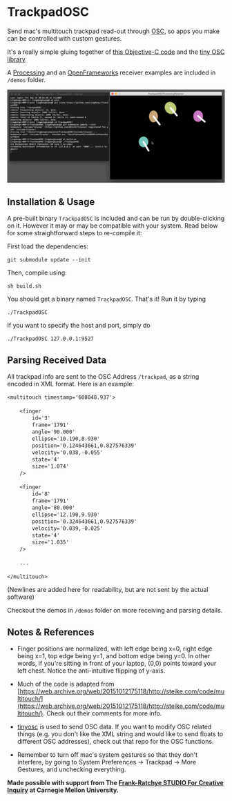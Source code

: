 # TrackpadOSC

Send mac's multitouch trackpad read-out through [OSC](http://opensoundcontrol.org), so apps you make can be controlled with custom gestures.

It's a really simple gluing together of [this Objective-C code](https://web.archive.org/web/20151012175118/http://steike.com/code/multitouch/) and the [tiny OSC library](https://github.com/mhroth/tinyosc).

A [Processing](http://processing.org) and an [OpenFrameworks](http://openframeworks.cc) receiver examples are included in `/demos` folder.

![](screenshots/screenshot01.png)

## Installation & Usage

A pre-built binary `TrackpadOSC` is included and can be run by double-clicking on it. However it may or may be compatible with your system. Read below for some straightforward steps to re-compile it:

First load the dependencies:

```
git submodule update --init
```
Then, compile using:

```
sh build.sh
```
You should get a binary named `TrackpadOSC`. That's it! Run it by typing

```
./TrackpadOSC
```
If you want to specify the host and port, simply do

```
./TrackpadOSC 127.0.0.1:9527
```

## Parsing Received Data

All trackpad info are sent to the OSC Address `/trackpad`, as a string encoded in XML format. Here is an example:

```
<multitouch timestamp='608048.937'>

	<finger 
		id='3'
		frame='1791' 
		angle='90.000' 
		ellipse='10.190,8.930'
		position='0.124643661,0.827576339' 
		velocity='0.038,-0.055'
		state='4'
		size='1.074'
	/>
		
	<finger
		id='8'
		frame='1791' 
		angle='80.000' 
		ellipse='12.190,9.930'
		position='0.324643661,0.927576339' 
		velocity='0.039,-0.025'
		state='4'
		size='1.035'
	/>
	
	...

</multitouch>

```

(Newlines are added here for readability, but are not sent by the actual software)

Checkout the demos in `/demos` folder on more receiving and parsing details.

## Notes & References

- Finger positions are normalized, with left edge being x=0, right edge being x=1, top edge being y=1, and bottom edge being y=0. In other words, if you're sitting in front of your laptop, (0,0) points toward your left chest. Notice the anti-intuitive flipping of y-axis.

- Much of the code is adapted from [https://web.archive.org/web/20151012175118/http://steike.com/code/multitouch/](https://web.archive.org/web/20151012175118/http://steike.com/code/multitouch/). Check out their comments for more info.

- [tinyosc](https://github.com/mhroth/tinyosc) is used to send OSC data. If you want to modify OSC related things (e.g. you don't like the XML string and would like to send floats to different OSC addresses), check out that repo for the OSC functions.

- Remember to turn off mac's system gestures so that they don't interfere, by going to System Preferences → Trackpad → More Gestures, and unchecking everything.


**Made possible with support from The [Frank-Ratchye STUDIO For Creative Inquiry](http://studioforcreativeinquiry.org/) at Carnegie Mellon University.**
